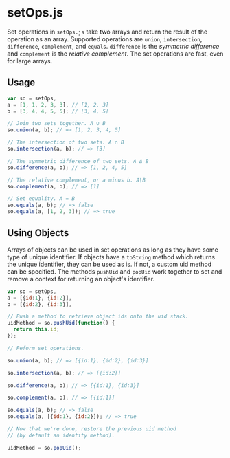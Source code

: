 setOps.js
=========
Set operations in `setOps.js` take two arrays and return the result of the operation as an array. Supported operations are `union`, `intersection`, `difference`, `complement`, and `equals`. `difference` is the _symmetric difference_ and `complement` is the _relative complement_. The set operations are fast, even for large arrays.

## Usage

```javascript
var so = setOps,
a = [1, 1, 2, 3, 3], // [1, 2, 3]
b = [3, 4, 4, 5, 5]; // [3, 4, 5]

// Join two sets together. A ∪ B
so.union(a, b); // => [1, 2, 3, 4, 5]

// The intersection of two sets. A ∩ B
so.intersection(a, b); // => [3]

// The symmetric difference of two sets. A Δ B
so.difference(a, b); // => [1, 2, 4, 5]

// The relative complement, or a minus b. A\B
so.complement(a, b); // => [1]

// Set equality. A = B
so.equals(a, b); // => false
so.equals(a, [1, 2, 3]); // => true
```

## Using Objects

Arrays of objects can be used in set operations as long as they have some type of unique identifier. If objects have a `toString` method which returns the unique identifier, they can be used as is. If not, a custom uid method can be specified. The methods `pushUid` and `popUid` work together to set and remove a context for returning an object's identifier.

```javascript
var so = setOps,
a = [{id:1}, {id:2}],
b = [{id:2}, {id:3}],

// Push a method to retrieve object ids onto the uid stack.
uidMethod = so.pushUid(function() {
  return this.id;
});

// Peform set operations.

so.union(a, b); // => [{id:1}, {id:2}, {id:3}]

so.intersection(a, b); // => [{id:2}]

so.difference(a, b); // => [{id:1}, {id:3}]

so.complement(a, b); // => [{id:1}]

so.equals(a, b); // => false
so.equals(a, [{id:1}, {id:2}]); // => true

// Now that we're done, restore the previous uid method
// (by default an identity method).

uidMethod = so.popUid();
```

